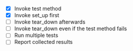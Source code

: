 - [x] Invoke test method
- [x] Invoke set_up first
- [ ] Invoke tear_down afterwards
- [ ] Invoke tear_down even if the test method fails
- [ ] Run multiple tests
- [ ] Report collected results
